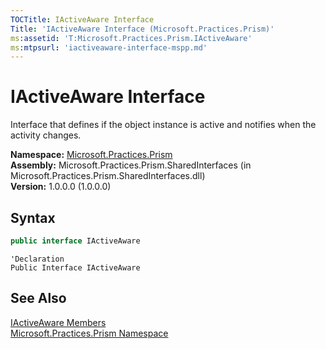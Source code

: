 ```yaml
---
TOCTitle: IActiveAware Interface
Title: 'IActiveAware Interface (Microsoft.Practices.Prism)'
ms:assetid: 'T:Microsoft.Practices.Prism.IActiveAware'
ms:mtpsurl: 'iactiveaware-interface-mspp.md'
---
```



# IActiveAware Interface

Interface that defines if the object instance is active and notifies when the activity changes.

**Namespace:** [Microsoft.Practices.Prism](/patterns-practices/reference/mspp-namespace)<br/>
**Assembly:** Microsoft.Practices.Prism.SharedInterfaces (in Microsoft.Practices.Prism.SharedInterfaces.dll)<br/>
**Version:** 1.0.0.0 (1.0.0.0)

## Syntax

```C#
public interface IActiveAware
```
```VB
'Declaration
Public Interface IActiveAware
```

## See Also

[IActiveAware Members](/patterns-practices/reference/iactiveaware-members-mspp)<br/>
[Microsoft.Practices.Prism Namespace](/patterns-practices/reference/mspp-namespace)<br/>